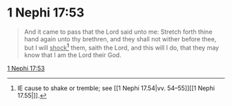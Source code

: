 # 1 Nephi 17:53

> And it came to pass that the Lord said unto me: Stretch forth thine hand again unto thy brethren, and they shall not wither before thee, but I will <u>shock</u>[^a] them, saith the Lord, and this will I do, that they may know that I am the Lord their God.

[1 Nephi 17:53](https://www.churchofjesuschrist.org/study/scriptures/bofm/1-ne/17?lang=eng&id=p53#p53)


[^a]: IE cause to shake or tremble; see [[1 Nephi 17.54|vv. 54–55]][[1 Nephi 17.55|]].  
